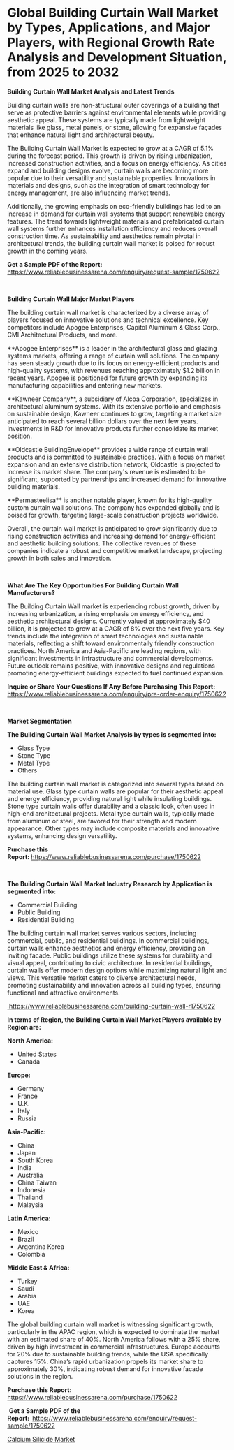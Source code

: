 <p><h1>Global Building Curtain Wall Market by Types, Applications, and Major Players, with Regional Growth Rate Analysis and Development Situation, from 2025 to 2032</h1></p><p><strong>Building Curtain Wall Market Analysis and Latest Trends</strong></p>
<p><p>Building curtain walls are non-structural outer coverings of a building that serve as protective barriers against environmental elements while providing aesthetic appeal. These systems are typically made from lightweight materials like glass, metal panels, or stone, allowing for expansive façades that enhance natural light and architectural beauty.</p><p>The Building Curtain Wall Market is expected to grow at a CAGR of 5.1% during the forecast period. This growth is driven by rising urbanization, increased construction activities, and a focus on energy efficiency. As cities expand and building designs evolve, curtain walls are becoming more popular due to their versatility and sustainable properties. Innovations in materials and designs, such as the integration of smart technology for energy management, are also influencing market trends.</p><p>Additionally, the growing emphasis on eco-friendly buildings has led to an increase in demand for curtain wall systems that support renewable energy features. The trend towards lightweight materials and prefabricated curtain wall systems further enhances installation efficiency and reduces overall construction time. As sustainability and aesthetics remain pivotal in architectural trends, the building curtain wall market is poised for robust growth in the coming years.</p></p>
<p><strong>Get a Sample PDF of the Report:&nbsp;</strong> <a href="https://www.reliablebusinessarena.com/enquiry/request-sample/1750622?utm_campaign=2238&utm_medium=2&utm_source=Github&utm_content=ia&utm_term=06022025&utm_id=building-curtain-wall">https://www.reliablebusinessarena.com/enquiry/request-sample/1750622</a></p>
<p>&nbsp;</p>
<p><strong>Building Curtain Wall Major Market Players</strong></p>
<p><p>The building curtain wall market is characterized by a diverse array of players focused on innovative solutions and technical excellence. Key competitors include Apogee Enterprises, Capitol Aluminum & Glass Corp., CMI Architectural Products, and more. </p><p>**Apogee Enterprises** is a leader in the architectural glass and glazing systems markets, offering a range of curtain wall solutions. The company has seen steady growth due to its focus on energy-efficient products and high-quality systems, with revenues reaching approximately $1.2 billion in recent years. Apogee is positioned for future growth by expanding its manufacturing capabilities and entering new markets.</p><p>**Kawneer Company**, a subsidiary of Alcoa Corporation, specializes in architectural aluminum systems. With its extensive portfolio and emphasis on sustainable design, Kawneer continues to grow, targeting a market size anticipated to reach several billion dollars over the next few years. Investments in R&D for innovative products further consolidate its market position.</p><p>**Oldcastle BuildingEnvelope** provides a wide range of curtain wall products and is committed to sustainable practices. With a focus on market expansion and an extensive distribution network, Oldcastle is projected to increase its market share. The company's revenue is estimated to be significant, supported by partnerships and increased demand for innovative building materials.</p><p>**Permasteelisa** is another notable player, known for its high-quality custom curtain wall solutions. The company has expanded globally and is poised for growth, targeting large-scale construction projects worldwide.</p><p>Overall, the curtain wall market is anticipated to grow significantly due to rising construction activities and increasing demand for energy-efficient and aesthetic building solutions. The collective revenues of these companies indicate a robust and competitive market landscape, projecting growth in both sales and innovation.</p></p>
<p>&nbsp;</p>
<p><strong>What Are The Key Opportunities For Building Curtain Wall Manufacturers?</strong></p>
<p><p>The Building Curtain Wall market is experiencing robust growth, driven by increasing urbanization, a rising emphasis on energy efficiency, and aesthetic architectural designs. Currently valued at approximately $40 billion, it is projected to grow at a CAGR of 8% over the next five years. Key trends include the integration of smart technologies and sustainable materials, reflecting a shift toward environmentally friendly construction practices. North America and Asia-Pacific are leading regions, with significant investments in infrastructure and commercial developments. Future outlook remains positive, with innovative designs and regulations promoting energy-efficient buildings expected to fuel continued expansion.</p></p>
<p><strong>Inquire or Share Your Questions If Any Before Purchasing This Report:</strong> <a href="https://www.reliablebusinessarena.com/enquiry/pre-order-enquiry/1750622?utm_campaign=2238&utm_medium=2&utm_source=Github&utm_content=ia&utm_term=06022025&utm_id=building-curtain-wall">https://www.reliablebusinessarena.com/enquiry/pre-order-enquiry/1750622</a></p>
<p>&nbsp;</p>
<p><strong>Market Segmentation</strong></p>
<p><strong>The Building Curtain Wall Market Analysis by types is segmented into:</strong></p>
<p><ul><li>Glass Type</li><li>Stone Type</li><li>Metal Type</li><li>Others</li></ul></p>
<p><p>The building curtain wall market is categorized into several types based on material use. Glass type curtain walls are popular for their aesthetic appeal and energy efficiency, providing natural light while insulating buildings. Stone type curtain walls offer durability and a classic look, often used in high-end architectural projects. Metal type curtain walls, typically made from aluminum or steel, are favored for their strength and modern appearance. Other types may include composite materials and innovative systems, enhancing design versatility.</p></p>
<p><strong>Purchase this Report:&nbsp;</strong><a href="https://www.reliablebusinessarena.com/purchase/1750622?utm_campaign=2238&utm_medium=2&utm_source=Github&utm_content=ia&utm_term=06022025&utm_id=building-curtain-wall">https://www.reliablebusinessarena.com/purchase/1750622</a></p>
<p>&nbsp;</p>
<p><strong>The Building Curtain Wall Market Industry Research by Application is segmented into:</strong></p>
<p><ul><li>Commercial Building</li><li>Public Building</li><li>Residential Building</li></ul></p>
<p><p>The building curtain wall market serves various sectors, including commercial, public, and residential buildings. In commercial buildings, curtain walls enhance aesthetics and energy efficiency, providing an inviting facade. Public buildings utilize these systems for durability and visual appeal, contributing to civic architecture. In residential buildings, curtain walls offer modern design options while maximizing natural light and views. This versatile market caters to diverse architectural needs, promoting sustainability and innovation across all building types, ensuring functional and attractive environments.</p></p>
<p><a href="https://www.reliablebusinessarena.com/building-curtain-wall-r1750622?utm_campaign=2238&utm_medium=2&utm_source=Github&utm_content=ia&utm_term=06022025&utm_id=building-curtain-wall">&nbsp;https://www.reliablebusinessarena.com/building-curtain-wall-r1750622</a></p>
<p><strong>In terms of Region, the Building Curtain Wall Market Players available by Region are:</strong></p>
<p>
    <p> <strong> North America: </strong>
        <ul>
            <li>United States</li>
            <li>Canada</li>
        </ul>
        </p> 
    <p> <strong> Europe: </strong>
        <ul>
            <li>Germany</li>
            <li>France</li>
            <li>U.K.</li>
            <li>Italy</li>
            <li>Russia</li>
        </ul>
        </p> 
    <p> <strong> Asia-Pacific: </strong>
        <ul>
            <li>China</li>
            <li>Japan</li>
            <li>South Korea</li>
            <li>India</li>
            <li>Australia</li>
            <li>China Taiwan</li>
            <li>Indonesia</li>
            <li>Thailand</li>
            <li>Malaysia</li>
        </ul>
        </p> 
    <p> <strong> Latin America: </strong>
        <ul>
            <li>Mexico</li>
            <li>Brazil</li>
            <li>Argentina Korea</li>
            <li>Colombia</li>
        </ul>
        </p> 
    <p> <strong> Middle East & Africa: </strong>
        <ul>
            <li>Turkey</li>
            <li>Saudi</li>
            <li>Arabia</li>
            <li>UAE</li>
            <li>Korea</li>
        </ul>
    </p>
    </p>
<p><p>The global building curtain wall market is witnessing significant growth, particularly in the APAC region, which is expected to dominate the market with an estimated share of 40%. North America follows with a 25% share, driven by high investment in commercial infrastructures. Europe accounts for 20% due to sustainable building trends, while the USA specifically captures 15%. China’s rapid urbanization propels its market share to approximately 30%, indicating robust demand for innovative facade solutions in the region.</p></p>
<p><strong>Purchase this Report: </strong><a href="https://www.reliablebusinessarena.com/purchase/1750622?utm_campaign=2238&utm_medium=2&utm_source=Github&utm_content=ia&utm_term=06022025&utm_id=building-curtain-wall">https://www.reliablebusinessarena.com/purchase/1750622</a></p>
<p>&nbsp;<strong>Get a Sample PDF of the Report:&nbsp;&nbsp;</strong><a href="https://www.reliablebusinessarena.com/enquiry/request-sample/1750622?utm_campaign=2238&utm_medium=2&utm_source=Github&utm_content=ia&utm_term=06022025&utm_id=building-curtain-wall">https://www.reliablebusinessarena.com/enquiry/request-sample/1750622</a></p>
<p><strong></strong></p>
<p><p><a href="https://github.com/WashimHussain441/Market-Research-Report-List-1/blob/main/calcium-silicide-market.md?utm_campaign=2238&utm_medium=2&utm_source=Github&utm_content=ia&utm_term=06022025&utm_id=building-curtain-wall">Calcium Silicide Market</a></p></p>